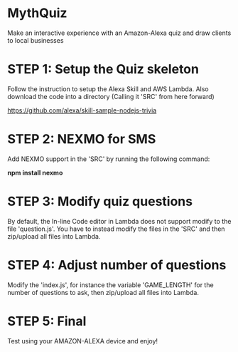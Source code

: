 # MythQuiz
Make an interactive experience with an Amazon-Alexa quiz and draw clients to local businesses

# STEP 1: Setup the Quiz skeleton

Follow the instruction to setup the Alexa Skill and AWS Lambda.  Also download the code into a directory (Calling it 'SRC' from here forward)

https://github.com/alexa/skill-sample-nodejs-trivia

# STEP 2: NEXMO for SMS

Add NEXMO support in the 'SRC' by running the following command:

**npm install nexmo**

# STEP 3:  Modify quiz questions

By default, the In-line Code editor in Lambda does not support modify to the file 'question.js'.  You have to instead modify the files in the 'SRC' and then zip/upload all files into Lambda. 

# STEP 4: Adjust number of questions

Modify the 'index.js', for instance the variable 'GAME_LENGTH' for the number of questions to ask, then zip/upload all files into Lambda.


# STEP 5: Final

Test using your AMAZON-ALEXA device and enjoy!
